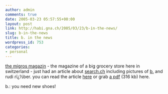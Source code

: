 ```yaml
---
author: admin
comments: true
date: 2005-03-23 05:57:55+00:00
layout: post
link: http://habi.gna.ch/2005/03/23/b-in-the-news/
slug: b-in-the-news
title: b. in the news
wordpress_id: 753
categories:
- personal
---
```


[the migros magazin](http://www.migrosmagazin.ch/) - the magazine of a big grocery store here in switzerland - just had an article about [search.ch](http://www.search.ch/) including pictures of [b.](http://bernhardseefeld.ch/) and rudi rï¿½ber. you can read the article [here](http://www.migrosmagazin.ch/index.cfm?id=6408) or grab [a pdf](http://www.migrosmagazin.ch/pdfdata/qpsexport/MMd/200512/BBHP2203m012mReportage.pdf) (316 kb) here.

b.: you need new shoes!
